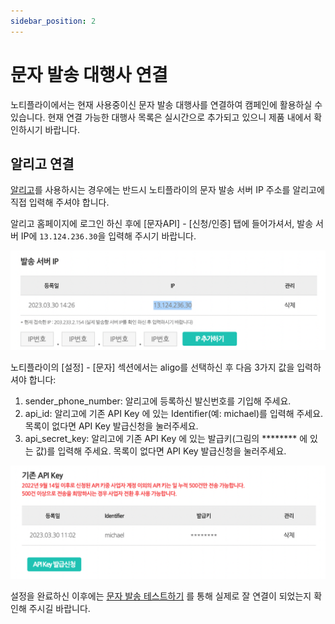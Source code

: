 ```yaml
---
sidebar_position: 2
---
```


# 문자 발송 대행사 연결

노티플라이에서는 현재 사용중이신 문자 발송 대행사를 연결하여 캠페인에 활용하실 수 있습니다. 현재 연결 가능한 대행사 목록은 실시간으로 추가되고 있으니 제품 내에서 확인하시기 바랍니다. 

## 알리고 연결

[알리고](https://smartsms.aligo.in/admin/api/info.html)를 사용하시는 경우에는 반드시 노티플라이의 문자 발송 서버 IP 주소를 알리고에 직접 입력해 주셔야 합니다.

알리고 홈페이지에 로그인 하신 후에 [문자API] - [신청/인증] 탭에 들어가셔서, 발송 서버 IP에 `13.124.236.30`을 입력해 주시기 바랍니다.

![Aligo IP address settings](./img/text_message_ip_address.png)

노티플라이의 [설정] - [문자] 섹션에서는 aligo를 선택하신 후 다음 3가지 값을 입력하셔야 합니다:
1. sender_phone_number: 알리고에 등록하신 발신번호를 기입해 주세요.
2. api_id: 알리고에 기존 API Key 에 있는 Identifier(예: michael)를 입력해 주세요. 목록이 없다면 API Key 발급신청을 눌러주세요.
3. api_secret_key: 알리고에 기존 API Key 에 있는 발급키(그림의 ******** 에 있는 값)를 입력해 주세요. 목록이 없다면 API Key 발급신청을 눌러주세요.

![Aligo API key information](./img/text_message_aligo_api_key.png)

설정을 완료하신 이후에는 [문자 발송 테스트하기](//ko/text-message/text-message-guide#문자-발송-테스트하기) 를 통해 실제로 잘 연결이 되었는지 확인해 주시길 바랍니다.
